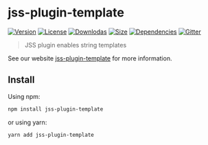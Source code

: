 # jss-plugin-template

[![Version](https://img.shields.io/npm/v/jss-plugin-template.svg?style=flat)](https://npmjs.org/package/jss-plugin-template)
[![License](https://img.shields.io/npm/l/jss-plugin-template.svg?style=flat)](https://github.com/cssinjs/jss/blob/master/LICENSE)
[![Downlodas](https://img.shields.io/npm/dm/jss-plugin-template.svg?style=flat)](https://npmjs.org/package/jss-plugin-template)
[![Size](https://img.shields.io/bundlephobia/minzip/jss-plugin-template.svg?style=flat)](https://npmjs.org/package/jss-plugin-template)
[![Dependencies](https://img.shields.io/david/cssinjs/jss.svg?path=packages%2Fjss-plugin-template&style=flat)](https://npmjs.org/package/jss-plugin-template)
[![Gitter](https://badges.gitter.im/JoinChat.svg)](https://gitter.im/cssinjs/lobby)

> JSS plugin enables string templates

See our website [jss-plugin-template](https://cssinjs.org/jss-plugin-template?v=v10.0.4) for more information.

## Install

Using npm:

```sh
npm install jss-plugin-template
```

or using yarn:

```sh
yarn add jss-plugin-template
```
